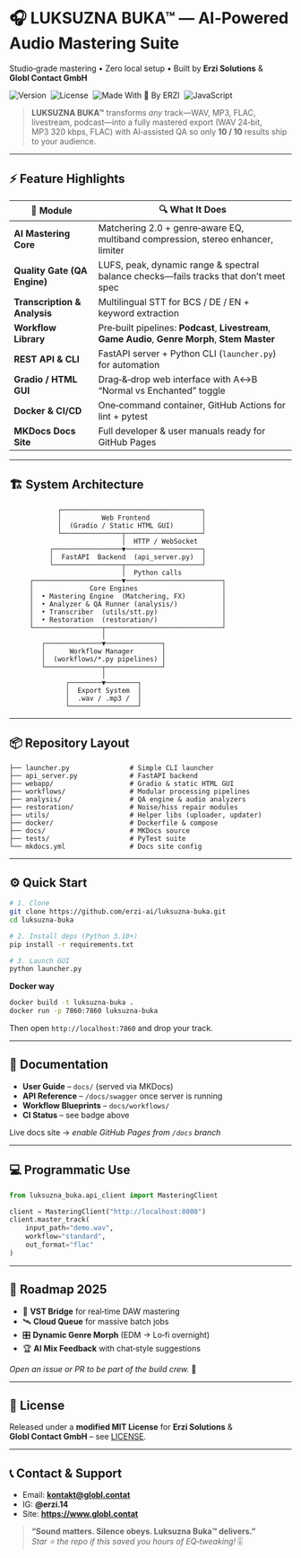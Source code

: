 <!--
SEO‑KEYWORDS: AI audio mastering, Python mastering suite, Matchering 2.0, automated audio processing, LUFS analysis, BCS transcription, Gradio frontend, FastAPI backend, Docker audio app, Erzi Solutions, Globl Contact GmbH, Luksuzna Buka, open‑source mastering, cloud mastering engine
-->
# 🎧 **LUKSUZNA BUKA™ — AI‑Powered Audio Mastering Suite**

Studio‑grade mastering • Zero local setup • Built by **Erzi Solutions** & **Globl Contact GmbH**

![Version](https://img.shields.io/badge/version-1.0.0-blue.svg) 
![License](https://img.shields.io/badge/license-MIT-green.svg) 
![Made With 💚 By ERZI](https://img.shields.io/badge/made_by-ERZI_SOLUTIONS-562b7d) 
![JavaScript](https://img.shields.io/badge/JavaScript-ES2023-yellow) 


> **LUKSUZNA BUKA™** transforms *any* track—WAV, MP3, FLAC, livestream, podcast—into a fully mastered export (WAV 24‑bit, MP3 320 kbps, FLAC) with AI‑assisted QA so only **10 / 10** results ship to your audience.

---

## ⚡ Feature Highlights
| 🚀 Module | 🔍 What It Does |
|-----------|----------------|
| **AI Mastering Core** | Matchering 2.0 + genre‑aware EQ, multiband compression, stereo enhancer, limiter |
| **Quality Gate (QA Engine)** | LUFS, peak, dynamic range & spectral balance checks—fails tracks that don’t meet spec |
| **Transcription & Analysis** | Multilingual STT for BCS / DE / EN + keyword extraction |
| **Workflow Library** | Pre‑built pipelines: **Podcast**, **Livestream**, **Game Audio**, **Genre Morph**, **Stem Master** |
| **REST API & CLI** | FastAPI server + Python CLI (`launcher.py`) for automation |
| **Gradio / HTML GUI** | Drag‑&‑drop web interface with A↔B “Normal vs Enchanted” toggle |
| **Docker & CI/CD** | One‑command container, GitHub Actions for lint + pytest |
| **MKDocs Docs Site** | Full developer & user manuals ready for GitHub Pages |

---

## 🏗️ System Architecture

```text
            ┌───────────────────────────────────┐
            │          Web Frontend             │
            │  (Gradio / Static HTML GUI)       │
            └───────────────┬───────────────────┘
                            │  HTTP / WebSocket
          ┌─────────────────▼───────────────────┐
          │  FastAPI  Backend  (api_server.py)  │
          └─────────────────┬───────────────────┘
                            │  Python calls
     ┌──────────────────────▼────────────────────────┐
     │              Core Engines                     │
     │  • Mastering Engine  (Matchering, FX)         │
     │  • Analyzer & QA Runner (analysis/)           │
     │  • Transcriber  (utils/stt.py)                │
     │  • Restoration  (restoration/)                │
     └─────────────────┬─────────────────────────────┘
                       │
        ┌──────────────▼──────────────┐
        │      Workflow Manager       │
        │  (workflows/*.py pipelines) │
        └──────────────┬──────────────┘
                       │
              ┌────────▼────────┐
              │  Export System  │
              │  .wav / .mp3 /  │
              └─────────────────┘
```

---

## 📦 Repository Layout
```
├── launcher.py               # Simple CLI launcher
├── api_server.py             # FastAPI backend
├── webapp/                   # Gradio & static HTML GUI
├── workflows/                # Modular processing pipelines
├── analysis/                 # QA engine & audio analyzers
├── restoration/              # Noise/hiss repair modules
├── utils/                    # Helper libs (uploader, updater)
├── docker/                   # Dockerfile & compose
├── docs/                     # MKDocs source
├── tests/                    # PyTest suite
└── mkdocs.yml                # Docs site config
```

---

## ⚙️ Quick Start

```bash
# 1. Clone
git clone https://github.com/erzi-ai/luksuzna-buka.git
cd luksuzna-buka

# 2. Install deps (Python 3.10+)
pip install -r requirements.txt

# 3. Launch GUI
python launcher.py
```

**Docker way**

```bash
docker build -t luksuzna-buka .
docker run -p 7860:7860 luksuzna-buka
```

Then open `http://localhost:7860` and drop your track.

---

## 📝 Documentation

* **User Guide** – `docs/` (served via MKDocs)  
* **API Reference** – `/docs/swagger` once server is running  
* **Workflow Blueprints** – `docs/workflows/`  
* **CI Status** – see badge above  

Live docs site → *enable GitHub Pages from `/docs` branch*

---

## 💻 Programmatic Use

```python
from luksuzna_buka.api_client import MasteringClient

client = MasteringClient("http://localhost:8000")
client.master_track(
    input_path="demo.wav",
    workflow="standard",
    out_format="flac"
)
```

---

## 🤖 Roadmap 2025

- 🔗 **VST Bridge** for real‑time DAW mastering  
- 🛰️ **Cloud Queue** for massive batch jobs  
- 🎛️ **Dynamic Genre Morph** (EDM → Lo‑fi overnight)  
- 🏆 **AI Mix Feedback** with chat‑style suggestions  

*Open an issue or PR to be part of the build crew.* 🚀

---

## 🤝 License

Released under a **modified MIT License** for **Erzi Solutions** & **Globl Contact GmbH** – see [LICENSE](LICENSE).

---

## 📞 Contact & Support
* Email: **kontakt@globl.contat**  
* IG: **@erzi.14**  
* Site: **https://www.globl.contat**

> **“Sound matters. Silence obeys. Luksuzna Buka™ delivers.”**  
> *Star ⭐ the repo if this saved you hours of EQ‑tweaking!* 🎚️
```

